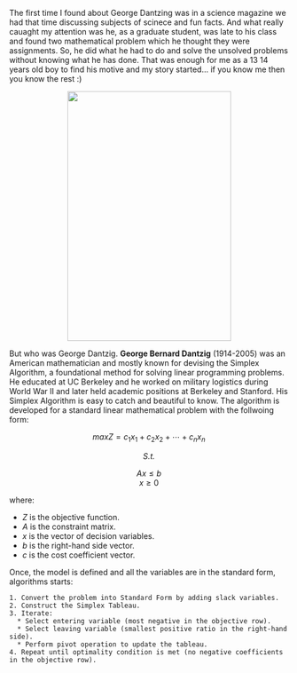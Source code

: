 The first time I found about George Dantzing was in a science magazine we had that time discussing subjects of scinece and fun facts.
And what really cauaght my attention was he, as a graduate student, was late to his class and found two mathematical problem which he thought they were assignments. So, he did what he had to do and solve the unsolved problems without knowing what he has done.
That was enough for me as a 13 14 years old boy to find his motive and my story started... if you know me then you know the rest :)

<div align="center">
<img src="https://news.stanford.edu/__data/assets/image/0016/82501/Dantzig_vertical.jpeg" width="295" height="450">
</div>

But who was George Dantzig. **George Bernard Dantzig** (1914-2005) was an American mathematician and mostly known for devising the Simplex Algorithm, a foundational method for solving linear programming problems.
He educated at UC Berkeley and he worked on military logistics during World War II and later held academic positions at Berkeley and Stanford. 
His Simplex Algorithm is easy to catch and beautiful to know. The algorithm is developed for a standard linear mathematical problem with the follwoing form:
<div align="center">
  
$max Z = c_1 x_1 + c_2 x_2 + \cdots + c_n x_n$

*S.t.*

$Ax \leq b$<br>
$x \geq 0$  
</div>

where:

- $Z$ is the objective function.
- $A$ is the constraint matrix.
- $x$ is the vector of decision variables.
- $b$ is the right-hand side vector.
- $c$ is the cost coefficient vector.

Once, the model is defined and all the variables are in the standard form, algorithms starts:

    1. Convert the problem into Standard Form by adding slack variables.
    2. Construct the Simplex Tableau.
    3. Iterate:
      * Select entering variable (most negative in the objective row).
      * Select leaving variable (smallest positive ratio in the right-hand side).
      * Perform pivot operation to update the tableau.
    4. Repeat until optimality condition is met (no negative coefficients in the objective row).
